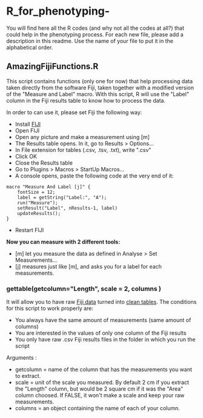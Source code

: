# R_for_phenotyping-
You will find here all the R codes (and why not all the codes at all?) that could help in the phenotyping process. For each new file, please add a description in this readme. Use the name of your file to put it in the alphabetical order.

## AmazingFijiFunctions.R
	
This script contains functions (only one for now) that help processing data taken directly from the software Fiji,
taken together with a modified version of the "Measure and Label" macro. With this script, R will use the "Label" column
in the Fiji results table to know how to process the data.
	

In order to can use it, please set Fiji the following way:

- Install [FIJI](https://fiji.sc/)
- Open FIJI
- Open any picture and make a measurement using [m]
- The Results table opens. In it, go to Results > Options...
- In File extension for tables (.csv, .tsv, .txt), write ".csv"
- Click OK
- Close the Results table
- Go to Plugins > Macros > StartUp Macros...
- A console opens, paste the following code at the very end of it:
```
macro "Measure And Label [j]" {
	fontSize = 12;
	label = getString("Label:", "A");
	run("Measure");
	setResult("Label", nResults-1, label)
	updateResults();
}
```
- Restart FIJI

**Now you can measure with 2 different tools:**
 - [m] let you measure the data as defined in Analyse > Set Measurements...
 - [j] measures just like [m], and asks you for a label for each measurements.

### gettable(getcolumn="Length", scale = 2, columns )
	
It will allow you to have raw [Fiji data](RawFijiTemplate.csv) turned into
[clean tables](ProcessedPhenoData.csv).
The conditions for this script to work properly are:
- You always have the same amount of measurements (same amount of columns)
- You are interested in the values of only one column of the Fiji results 
- You only have raw .csv Fiji results files in the folder in which you run the script
	
Arguments :
- getcolumn = name of the column that has the measurements you want to extract.
- scale = unit of the scale you measured. By default 2 cm if you extract the "Length" column, but would be 2 square cm if it was the "Area" column choosed. If FALSE, it won't make a scale and keep your raw measurements.
- columns = an object containing the name of each of your column. 
